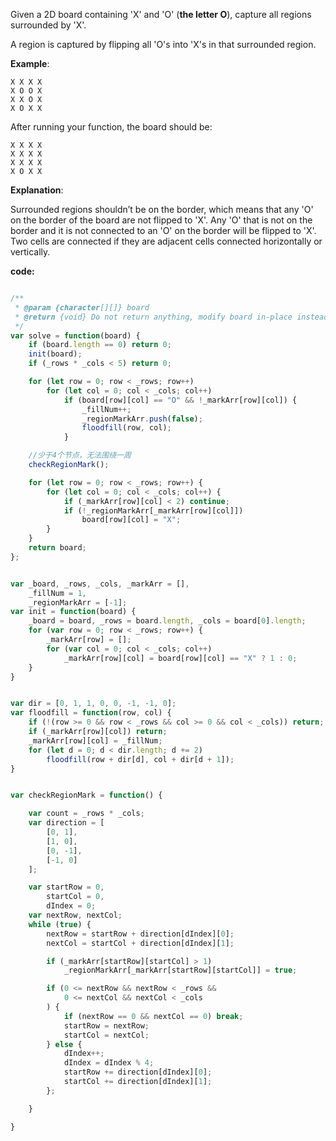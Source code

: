 ﻿Given a 2D board containing 'X' and 'O' (**the letter O**), capture all regions surrounded by 'X'.

A region is captured by flipping all 'O's into 'X's in that surrounded region.

**Example**:
```
X X X X
X O O X
X X O X
X O X X
```
After running your function, the board should be:
```
X X X X
X X X X
X X X X
X O X X
```
**Explanation**:

Surrounded regions shouldn’t be on the border, which means that any 'O' on the border of the board are not flipped to 'X'. Any 'O' that is not on the border and it is not connected to an 'O' on the border will be flipped to 'X'. Two cells are connected if they are adjacent cells connected horizontally or vertically.

**code:**

```js

/**
 * @param {character[][]} board
 * @return {void} Do not return anything, modify board in-place instead.
 */
var solve = function(board) {
    if (board.length == 0) return 0;
    init(board);
    if (_rows * _cols < 5) return 0;

    for (let row = 0; row < _rows; row++)
        for (let col = 0; col < _cols; col++)
            if (board[row][col] == "O" && !_markArr[row][col]) {
                _fillNum++;
                _regionMarkArr.push(false);
                floodfill(row, col);
            }

    //少于4个节点，无法围绕一周
    checkRegionMark();

    for (let row = 0; row < _rows; row++) {
        for (let col = 0; col < _cols; col++) {
            if (_markArr[row][col] < 2) continue;
            if (!_regionMarkArr[_markArr[row][col]])
                board[row][col] = "X";
        }
    }
    return board;
};


var _board, _rows, _cols, _markArr = [],
    _fillNum = 1,
    _regionMarkArr = [-1];
var init = function(board) {
    _board = board, _rows = board.length, _cols = board[0].length;
    for (var row = 0; row < _rows; row++) {
        _markArr[row] = [];
        for (var col = 0; col < _cols; col++)
            _markArr[row][col] = board[row][col] == "X" ? 1 : 0;
    }
}


var dir = [0, 1, 1, 0, 0, -1, -1, 0];
var floodfill = function(row, col) {
    if (!(row >= 0 && row < _rows && col >= 0 && col < _cols)) return;
    if (_markArr[row][col]) return;
    _markArr[row][col] = _fillNum;
    for (let d = 0; d < dir.length; d += 2)
        floodfill(row + dir[d], col + dir[d + 1]);
}


var checkRegionMark = function() {

    var count = _rows * _cols;
    var direction = [
        [0, 1],
        [1, 0],
        [0, -1],
        [-1, 0]
    ];

    var startRow = 0,
        startCol = 0,
        dIndex = 0;
    var nextRow, nextCol;
    while (true) {
        nextRow = startRow + direction[dIndex][0];
        nextCol = startCol + direction[dIndex][1];

        if (_markArr[startRow][startCol] > 1)
            _regionMarkArr[_markArr[startRow][startCol]] = true;

        if (0 <= nextRow && nextRow < _rows &&
            0 <= nextCol && nextCol < _cols
        ) {
            if (nextRow == 0 && nextCol == 0) break;
            startRow = nextRow;
            startCol = nextCol;
        } else {
            dIndex++;
            dIndex = dIndex % 4;
            startRow += direction[dIndex][0];
            startCol += direction[dIndex][1];
        };

    }

}

```